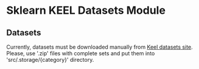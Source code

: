 # Sklearn KEEL Datasets Module

## Datasets
Currently, datasets must be downloaded manually from [Keel datasets site](https://sci2s.ugr.es/keel/datasets.php). Please, use '.zip' files with complete sets and put them into 'src/.storage/{category}' directory.
